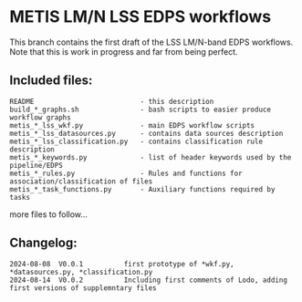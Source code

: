 # METIS LM/N LSS EDPS workflows
This branch contains the first draft of the LSS LM/N-band EDPS workflows. Note that this is work in progress and far from being perfect.

## Included files:
```
README                          - this description
build_*_graphs.sh               - bash scripts to easier produce workflow graphs
metis_*_lss_wkf.py              - main EDPS workflow scripts
metis_*_lss_datasources.py      - contains data sources description
metis_*_lss_classification.py   - contains classification rule description
metis_*_keywords.py             - list of header keywords used by the pipeline/EDPS
metis_*_rules.py                - Rules and functions for association/classification of files
metis_*_task_functions.py       - Auxiliary functions required by tasks
```

more files to follow...

## Changelog:

```
2024-08-08  V0.0.1          first prototype of *wkf.py, *datasources.py, *classification.py
2024-08-14  V0.0.2          Including first comments of Lodo, adding first versions of supplemntary files
```
